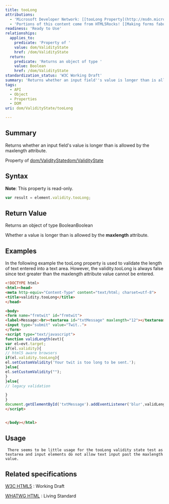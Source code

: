 ```yaml
---
title: tooLong
attributions:
  - 'Microsoft Developer Network: [[tooLong Property](http://msdn.microsoft.com/en-us/library/ie/hh773365(v=vs.85).aspx) Article]'
  - 'Portions of this content come from HTML5Rocks! [[Making forms fabulous](http://www.html5rocks.com/en/tutorials/forms/html5forms/) article]'
readiness: 'Ready to Use'
relationships:
  applies_to:
    predicate: 'Property of '
    value: dom/ValidityState
    href: /dom/ValidityState
  return:
    predicate: 'Returns an object of type '
    value: Boolean
    href: /dom/ValidityState
standardization_status: 'W3C Working Draft'
summary: 'Returns whether an input field''s value is longer than is allowed by the maxlength attribute.'
tags:
  - API
  - Object
  - Properties
  - DOM
uri: dom/ValidityState/tooLong

---
```

## <span>Summary</span>

Returns whether an input field's value is longer than is allowed by the maxlength attribute.

Property of [dom/ValidityState](/dom/ValidityState)[dom/ValidityState](/dom/ValidityState)

## <span>Syntax</span>

**Note**: This property is read-only.

``` js
var result = element.validity.tooLong;
```

## <span>Return Value</span>

Returns an object of type BooleanBoolean

Whether a value is longer than is allowed by the **maxlength** attribute.

## <span>Examples</span>

In the following example the tooLong property is used to validate the length of text entered into a text area. However, the validity.tooLong is always false since text greater than the maxlength attribute value cannot be entered.

``` html
<!DOCTYPE html>
<html><head>
<meta http-equiv="Content-Type" content="text/html; charset=utf-8">
<title>validity.tooLong</title>
</head>

<body>
<form name="frmtwit" id="frmtwit">
<label>Message:<br><textarea id="txtMessage" maxlength="12"></textarea></label>
<input type="submit" value="Twit..">
</form>
<script type="text/javascript">
function validLength(evt){
var el=evt.target;
if(el.validity){
// html5 aware browsers
if(el.validity.tooLong){
el.setCustomValidity('Your twit is too long to be sent.');
}else{
el.setCustomValidity("");
}
}else{
// legacy validation

}
}
document.getElementById('txtMessage').addEventListener('blur',validLength,false);
</script>


</body></html>
```

## <span>Usage</span>

     There seems to be little usage for the tooLong validity state test as textarea and input elements do not allow text input past the maxlength value.

## <span>Related specifications</span>

[W3C HTML5](http://www.w3.org/TR/html5/)
:   Working Draft

[WHATWG HTML](http://www.whatwg.org/specs/web-apps/current-work/multipage)
:   Living Standard
